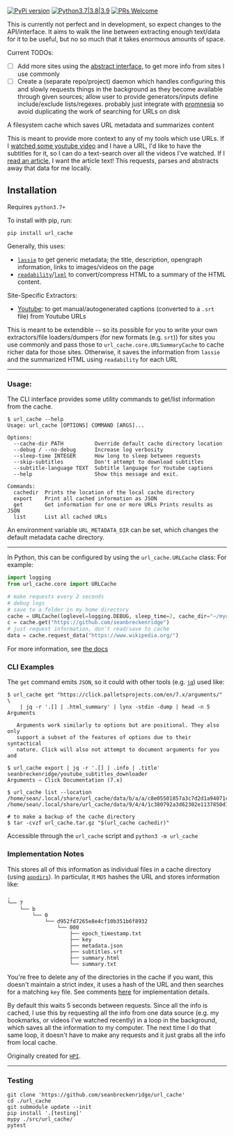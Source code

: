 [![PyPi version](https://img.shields.io/pypi/v/url_cache.svg)](https://pypi.python.org/pypi/url_cache) [![Python3.7|3.8|3.9](https://img.shields.io/pypi/pyversions/url_cache.svg)](https://pypi.python.org/pypi/url_cache) [![PRs Welcome](https://img.shields.io/badge/PRs-welcome-brightgreen.svg?style=flat-square)](http://makeapullrequest.com)

This is currently not perfect and in development, so expect changes to the API/interface. It aims to walk the line between extracting enough text/data for it to be useful, but no so much that it takes enormous amounts of space.

Current TODOs:

- [ ] Add more sites using the [abstract interface](https://github.com/seanbreckenridge/url_cache/blob/master/src/url_cache/sites/abstract.py), to get more info from sites I use commonly
- [ ] Create a (separate repo/project) daemon which handles configuring this and slowly requests things in the background as they become available through given sources; allow user to provide generators/inputs define include/exclude lists/regexes. probably just integrate with [promnesia](https://github.com/karlicoss/promnesia) so avoid duplicating the work of searching for URLs on disk

A filesystem cache which saves URL metadata and summarizes content

This is meant to provide more context to any of my tools which use URLs. If I [watched some youtube video](https://github.com/seanbreckenridge/mpv-history-daemon) and I have a URL, I'd like to have the subtitles for it, so I can do a text-search over all the videos I've watched. If I [read an article](https://github.com/seanbreckenridge/browserexport), I want the article text! This requests, parses and abstracts away that data for me locally.

## Installation

Requires `python3.7+`

To install with pip, run:

    pip install url_cache

Generally, this uses:

- [`lassie`](https://github.com/michaelhelmick/lassie) to get generic metadata; the title, description, opengraph information, links to images/videos on the page
- [`readability`](https://github.com/buriy/python-readability)/[`lxml`](https://lxml.de/) to convert/compress HTML to a summary of the HTML content.

Site-Specific Extractors:

- [Youtube](./src/url_cache/sites/youtube/core.py): to get manual/autogenerated captions (converted to a `.srt` file) from Youtube URLs

This is meant to be extendible -- so its possible for you to write your own extractors/file loaders/dumpers (for new formats (e.g. `srt`)) for sites you use commonly and pass those to `url_cache.core.URLSummaryCache` to cache richer data for those sites. Otherwise, it saves the information from `lassie` and the summarized HTML using `readability` for each URL

---

### Usage:

The CLI interface provides some utility commands to get/list information from the cache.

```
$ url_cache --help
Usage: url_cache [OPTIONS] COMMAND [ARGS]...

Options:
  --cache-dir PATH          Override default cache directory location
  --debug / --no-debug      Increase log verbosity
  --sleep-time INTEGER      How long to sleep between requests
  --skip-subtitles          Don't attempt to download subtitles
  --subtitle-language TEXT  Subtitle language for Youtube captions
  --help                    Show this message and exit.

Commands:
  cachedir  Prints the location of the local cache directory
  export    Print all cached information as JSON
  get       Get information for one or more URLs Prints results as JSON
  list      List all cached URLs
```

An environment variable `URL_METADATA_DIR` can be set, which changes the default metadata cache directory.

---

In Python, this can be configured by using the `url_cache.URLCache` class: For example:

```python
import logging
from url_cache.core import URLCache

# make requests every 2 seconds
# debug logs
# save to a folder in my home directory
cache = URLCache(loglevel=logging.DEBUG, sleep_time=2, cache_dir="~/mydata")
c = cache.get("https://github.com/seanbreckenridge")
# just request information, don't read/save to cache
data = cache.request_data("https://www.wikipedia.org/")
```

For more information, see [the docs](./docs/url_cache/core.md)

### CLI Examples

The `get` command emits `JSON`, so it could with other tools (e.g. [`jq`](https://stedolan.github.io/jq/)) used like:

```shell
$ url_cache get "https://click.palletsprojects.com/en/7.x/arguments/" \
    | jq -r '.[] | .html_summary' | lynx -stdin -dump | head -n 5
Arguments

   Arguments work similarly to options but are positional. They also only
   support a subset of the features of options due to their syntactical
   nature. Click will also not attempt to document arguments for you and
```

```shell
$ url_cache export | jq -r '.[] | .info | .title'
seanbreckenridge/youtube_subtitles_downloader
Arguments — Click Documentation (7.x)
```

```shell
$ url_cache list --location
/home/sean/.local/share/url_cache/data/b/a/a/c8e05501857a3c7d2d1a94071c68e/000
/home/sean/.local/share/url_cache/data/9/4/4/1c380792a3d62302e1137850d177b/000
```

```shell
# to make a backup of the cache directory
$ tar -cvzf url_cache.tar.gz "$(url_cache cachedir)"
```

Accessible through the `url_cache` script and `python3 -m url_cache`

### Implementation Notes

This stores all of this information as individual files in a cache directory (using [`appdirs`](https://github.com/ActiveState/appdirs)). In particular, it `MD5` hashes the URL and stores information like:

```
.
└── 7
    └── b
        └── 0
            └── d952fd7265e8e4cf10b351b6f8932
                └── 000
                    ├── epoch_timestamp.txt
                    ├── key
                    ├── metadata.json
                    ├── subtitles.srt
                    ├── summary.html
                    └── summary.txt
```

You're free to delete any of the directories in the cache if you want, this doesn't maintain a strict index, it uses a hash of the URL and then searches for a matching `key` file. See comments [here](https://github.com/seanbreckenridge/url_cache/blob/a30dd272460397ab0702da934e7b4c7a9700f1c7/src/url_cache/dir_cache.py#L32-L41) for implementation details.

By default this waits 5 seconds between requests. Since all the info is cached, I use this by requesting all the info from one data source (e.g. my bookmarks, or videos I've watched recently) in a loop in the background, which saves all the information to my computer. The next time I do that same loop, it doesn't have to make any requests and it just grabs all the info from local cache.

Originally created for [`HPI`](https://github.com/seanbreckenridge/HPI).

---

### Testing

    git clone 'https://github.com/seanbreckenridge/url_cache'
    cd ./url_cache
    git submodule update --init
    pip install '.[testing]'
    mypy ./src/url_cache/
    pytest
